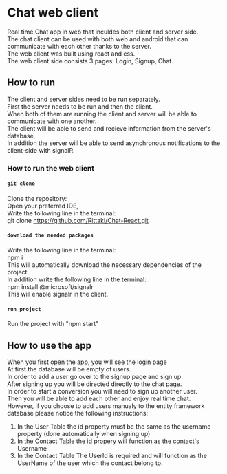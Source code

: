 # Chat web client

Real time Chat app in web that inculdes both client and server side.  
The chat client can be used with both web and android that can communicate with each other thanks to the server.  
The web client was built using react and css.  
The web client side consists 3 pages: Login, Signup, Chat.  

## How to run  
The client and server sides need to be run separately.    
First the server needs to be run and then the client.    
When both of them are running the client and server will be able to communicate with one another.  
The client will be able to send and recieve information from the server's database,  
In addition the server will be able to send asynchronous notifications to the client-side with signalR.  
  
### How to run the web client  

#### `git clone`  

Clone the repository:   
Open your preferred IDE,    
Write the following line in the terminal:   
git clone https://github.com/Rittaki/Chat-React.git  

#### `download the needed packages`  

Write the following line in the terminal:   
npm i  
This will automatically download the necessary dependencies of the project.   
In addition write the following line in the terminal:  
npm install @microsoft/signalr  
This will enable signalr in the client.  

#### `run project`  

Run the project with "npm start"   


## How to use the app  

When you first open the app, you will see the login page  
At first the database will be empty of users.  
In order to add a user go over to the signup page and sign up.  
After signing up you will be directed directly to the chat page.  
In order to start a conversion you will need to sign up another user.  
Then you will be able to add each other and enjoy real time chat.  
However, if you choose to add users manualy to the entity framework database please notice the following instructions:  
1. In the User Table the id property must be the same as the username property (done automatically when signing up)  
2. In the Contact Table the id propery will function as the contact's Username  
3. In the Contact Table The UserId is required and will function as the UserName of the user which the contact belong to.  

##
